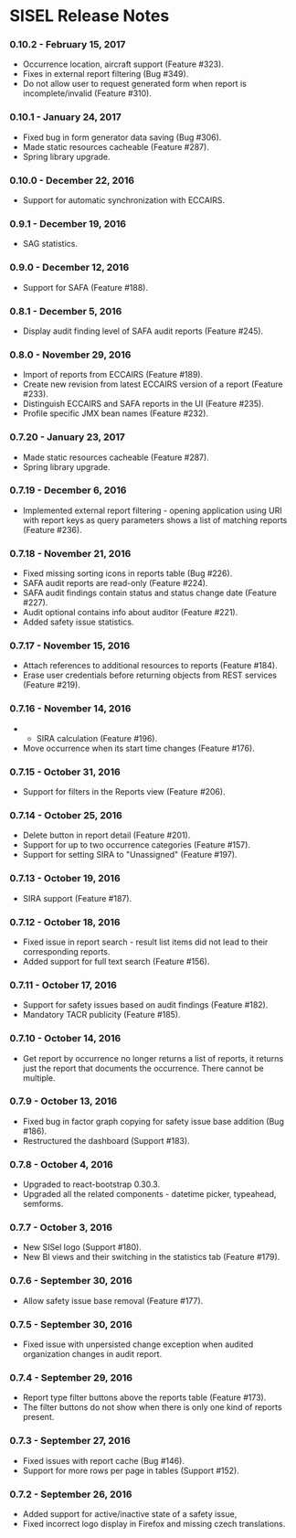 # SISEL Release Notes

### 0.10.2 - February 15, 2017
- Occurrence location, aircraft support (Feature #323).
- Fixes in external report filtering (Bug #349).
- Do not allow user to request generated form when report is incomplete/invalid (Feature #310).

### 0.10.1 - January 24, 2017
- Fixed bug in form generator data saving (Bug #306).
- Made static resources cacheable (Feature #287).
- Spring library upgrade.

### 0.10.0 - December 22, 2016
- Support for automatic synchronization with ECCAIRS.

### 0.9.1 - December 19, 2016
- SAG statistics.

### 0.9.0 - December 12, 2016
- Support for SAFA (Feature #188).

### 0.8.1 - December 5, 2016
- Display audit finding level of SAFA audit reports (Feature #245).

### 0.8.0 - November 29, 2016
- Import of reports from ECCAIRS (Feature #189).
- Create new revision from latest ECCAIRS version of a report (Feature #233).
- Distinguish ECCAIRS and SAFA reports in the UI (Feature #235).
- Profile specific JMX bean names (Feature #232).

### 0.7.20 - January 23, 2017
- Made static resources cacheable (Feature #287).
- Spring library upgrade.

### 0.7.19 - December 6, 2016
- Implemented external report filtering - opening application using
URI with report keys as query parameters shows a list of matching reports (Feature #236).

### 0.7.18 - November 21, 2016
- Fixed missing sorting icons in reports table (Bug #226).
- SAFA audit reports are read-only (Feature #224).
- SAFA audit findings contain status and status change date (Feature #227).
- Audit optional contains info about auditor (Feature #221).
- Added safety issue statistics.

### 0.7.17 - November 15, 2016
- Attach references to additional resources to reports (Feature #184).
- Erase user credentials before returning objects from REST services (Feature #219).

### 0.7.16 - November 14, 2016
- - SIRA calculation (Feature #196).
- Move occurrence when its start time changes (Feature #176).

### 0.7.15 - October 31, 2016
- Support for filters in the Reports view (Feature #206).

### 0.7.14 - October 25, 2016
- Delete button in report detail (Feature #201).
- Support for up to two occurrence categories (Feature #157).
- Support for setting SIRA to "Unassigned" (Feature #197).

### 0.7.13 - October 19, 2016
- SIRA support (Feature #187).

### 0.7.12 - October 18, 2016
- Fixed issue in report search - result list items did not lead to their corresponding reports.
- Added support for full text search (Feature #156).

### 0.7.11 - October 17, 2016
- Support for safety issues based on audit findings (Feature #182).
- Mandatory TACR publicity (Feature #185).

### 0.7.10 - October 14, 2016
- Get report by occurrence no longer returns a list of reports, it returns just the report that
documents the occurrence. There cannot be multiple.

### 0.7.9 - October 13, 2016
- Fixed bug in factor graph copying for safety issue base addition (Bug #186).
- Restructured the dashboard (Support #183).

### 0.7.8 - October 4, 2016
- Upgraded to react-bootstrap 0.30.3.
- Upgraded all the related components - datetime picker, typeahead, semforms.

### 0.7.7 - October 3, 2016
- New SISel logo (Support #180).
- New BI views and their switching in the statistics tab (Feature #179).

### 0.7.6 - September 30, 2016
- Allow safety issue base removal (Feature #177).

### 0.7.5 - September 30, 2016
- Fixed issue with unpersisted change exception when audited organization changes in audit report.

### 0.7.4 - September 29, 2016
- Report type filter buttons above the reports table (Feature #173).
- The filter buttons do not show when there is only one kind of reports present.

### 0.7.3 - September 27, 2016
- Fixed issues with report cache (Bug #146).
- Support for more rows per page in tables (Support #152).

### 0.7.2 - September 26, 2016
- Added support for active/inactive state of a safety issue,
- Fixed incorrect logo display in Firefox and missing czech translations.
